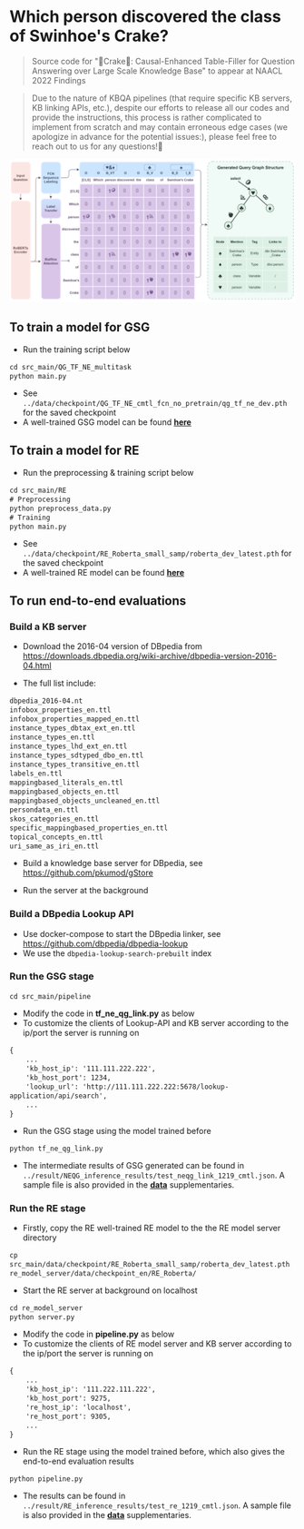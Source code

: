 # Which person discovered the class of Swinhoe's Crake?

> Source code for ":dodo:Crake:owl:: Causal-Enhanced Table-Filler for Question Answering over Large Scale Knowledge Base" to appear at NAACL 2022 Findings

> Due to the nature of KBQA pipelines (that require specific KB servers, KB linking APIs, etc.), despite our efforts to release all our codes and provide the instructions, this process is rather complicated to implement from scratch and may contain erroneous edge cases (we apologize in advance for the potential issues:), please feel free to reach out to us for any questions!:crossed_fingers:

![alt text](src_main/pics/graph_structure_generation_4k_cut.png)

## To train a model for GSG

* Run the training script below
```
cd src_main/QG_TF_NE_multitask
python main.py
```
* See `../data/checkpoint/QG_TF_NE_cmtl_fcn_no_pretrain/qg_tf_ne_dev.pth` for the saved checkpoint
* A well-trained GSG model can be found **[here](https://disk.pku.edu.cn:443/link/080CE9D887E3E6F05FAFCFFD36E85C6C)**

## To train a model for RE

* Run the preprocessing & training script below
```
cd src_main/RE
# Preprocessing
python preprocess_data.py
# Training
python main.py
```
* See `../data/checkpoint/RE_Roberta_small_samp/roberta_dev_latest.pth` for the saved checkpoint
* A well-trained RE model can be found **[here](https://disk.pku.edu.cn:443/link/0896756C2C74978680B08912957552BE)**

## To run end-to-end evaluations

### Build a KB server

* Download the 2016-04 version of DBpedia from https://downloads.dbpedia.org/wiki-archive/dbpedia-version-2016-04.html

* The full list include:
```
dbpedia_2016-04.nt
infobox_properties_en.ttl
infobox_properties_mapped_en.ttl
instance_types_dbtax_ext_en.ttl
instance_types_en.ttl
instance_types_lhd_ext_en.ttl
instance_types_sdtyped_dbo_en.ttl
instance_types_transitive_en.ttl
labels_en.ttl
mappingbased_literals_en.ttl
mappingbased_objects_en.ttl
mappingbased_objects_uncleaned_en.ttl
persondata_en.ttl
skos_categories_en.ttl
specific_mappingbased_properties_en.ttl
topical_concepts_en.ttl
uri_same_as_iri_en.ttl
```

* Build a knowledge base server for DBpedia, see https://github.com/pkumod/gStore

* Run the server at the background

### Build a DBpedia Lookup API

* Use docker-compose to start the DBpedia linker, see https://github.com/dbpedia/dbpedia-lookup
* We use the `dbpedia-lookup-search-prebuilt` index

### Run the GSG stage

```
cd src_main/pipeline
```
* Modify the code in **tf_ne_qg_link.py** as below
* To customize the clients of Lookup-API and KB server according to the ip/port the server is running on
```
{
    ...
    'kb_host_ip': '111.111.222.222',
    'kb_host_port': 1234,
    'lookup_url': 'http://111.111.222.222:5678/lookup-application/api/search',
    ...
}
```

* Run the GSG stage using the model trained before

```
python tf_ne_qg_link.py
```

* The intermediate results of GSG generated can be found in `../result/NEQG_inference_results/test_neqg_link_1219_cmtl.json`. A sample file is also provided in the **[data](https://disk.pku.edu.cn:443/link/DBDCD2A63ABDF4173FC873119A754F74)** supplementaries.


### Run the RE stage
* Firstly, copy the RE well-trained RE model to the the RE model server directory
```
cp src_main/data/checkpoint/RE_Roberta_small_samp/roberta_dev_latest.pth re_model_server/data/checkpoint_en/RE_Roberta/
```
* Start the RE server at background on localhost
```
cd re_model_server
python server.py
```

* Modify the code in **pipeline.py** as below
* To customize the clients of RE model server and KB server according to the ip/port the server is running on
```
{
    ...
    'kb_host_ip': '111.222.111.222',
    'kb_host_port': 9275,
    're_host_ip': 'localhost',
    're_host_port': 9305,
    ...
}
```

* Run the RE stage using the model trained before, which also gives the end-to-end evaluation results

```
python pipeline.py
```

* The results can be found in `../result/RE_inference_results/test_re_1219_cmtl.json`. A sample file is also provided in the **[data](https://disk.pku.edu.cn:443/link/C9D1012A955B40BC466F498BBFC16A0E)** supplementaries.

